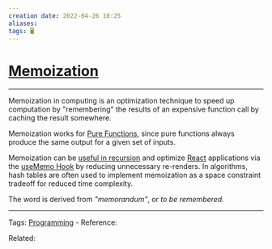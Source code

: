 ```yaml
---
creation date: 2022-04-26 10:25
aliases: 
tags: 🖥️
---
```


# [Memoization](Memoization.md)
---
Memoization in computing is an optimization technique to speed up computation by "remembering" the results of an expensive function call by caching the result somewhere.

Memoization works for [Pure Functions](./Pure%20Functions.md), since pure functions always produce the same output for a given set of inputs. 

Memoization can be [useful in recursion](./A%20Common%20Sense%20Guide%20to%20Data%20Structures%20and%20Algorithms.md#Memoization) and optimize [React](./React.md) applications via the [useMemo Hook](./useMemo%20Hook.md) by reducing unnecessary re-renders. In algorithms, hash tables are often used to implement memoization as a space constraint tradeoff for reduced time complexity.  

The word is derived from *"memorandum"*, or *to be remembered.*

---
Tags: [Programming](Programming.md) - 
Reference:

Related: 